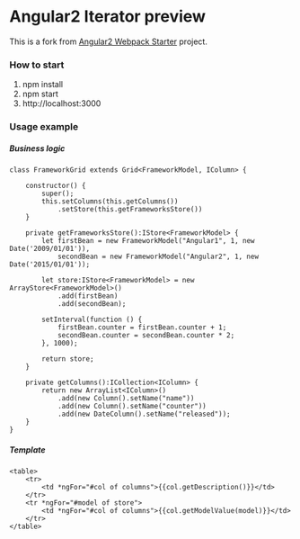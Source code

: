 # Angular2 Iterator preview

This is a fork from [Angular2 Webpack Starter](https://github.com/AngularClass/angular2-webpack-starter) project.

### How to start

1. npm install
2. npm start
3. http://localhost:3000

### Usage example

##### Business logic
```
class FrameworkGrid extends Grid<FrameworkModel, IColumn> {

    constructor() {
        super();
        this.setColumns(this.getColumns())
            .setStore(this.getFrameworksStore())
    }

    private getFrameworksStore():IStore<FrameworkModel> {
        let firstBean = new FrameworkModel("Angular1", 1, new Date('2009/01/01')),
            secondBean = new FrameworkModel("Angular2", 1, new Date('2015/01/01'));

        let store:IStore<FrameworkModel> = new ArrayStore<FrameworkModel>()
            .add(firstBean)
            .add(secondBean);

        setInterval(function () {
            firstBean.counter = firstBean.counter + 1;
            secondBean.counter = secondBean.counter * 2;
        }, 1000);

        return store;
    }

    private getColumns():ICollection<IColumn> {
        return new ArrayList<IColumn>()
            .add(new Column().setName("name"))
            .add(new Column().setName("counter"))
            .add(new DateColumn().setName("released"));
    }
}
```

##### Template
```
<table>
	<tr>
		<td *ngFor="#col of columns">{{col.getDescription()}}</td>
	</tr>
	<tr *ngFor="#model of store">
		<td *ngFor="#col of columns">{{col.getModelValue(model)}}</td>
	</tr>
</table>
```